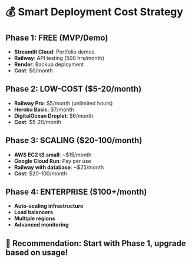 # 💰 Smart Deployment Cost Strategy

## Phase 1: FREE (MVP/Demo)
- **Streamlit Cloud**: Portfolio demos
- **Railway**: API testing (500 hrs/month)
- **Render**: Backup deployment
- **Cost**: $0/month

## Phase 2: LOW-COST ($5-20/month)
- **Railway Pro**: $5/month (unlimited hours)
- **Heroku Basic**: $7/month
- **DigitalOcean Droplet**: $6/month
- **Cost**: $5-20/month

## Phase 3: SCALING ($20-100/month)
- **AWS EC2 t3.small**: ~$15/month
- **Google Cloud Run**: Pay per use
- **Railway with database**: ~$25/month
- **Cost**: $20-100/month

## Phase 4: ENTERPRISE ($100+/month)
- **Auto-scaling infrastructure**
- **Load balancers**
- **Multiple regions**
- **Advanced monitoring**

## 🎯 Recommendation: Start with Phase 1, upgrade based on usage!